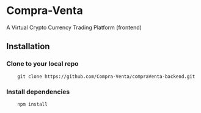 # Compra-Venta

A Virtual Crypto Currency Trading Platform (frontend)


## Installation

### Clone to your local repo

```
    git clone https://github.com/Compra-Venta/compraVenta-backend.git
```

### Install dependencies

```
    npm install
```


